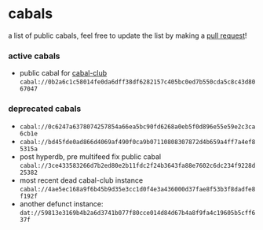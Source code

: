 # cabals
a list of public cabals, feel free to update the list by making a [pull request](https://github.com/cabal-club/cabals/pulls)!

### active cabals
* public cabal for [cabal-club](https://github.com/cabal-club/)
`cabal://0b2a6c1c58014fe0da6dff38df6282157c405bc0ed7b550cda5c8c43d8067047`



### deprecated cabals
* `cabal://0c6247a6378074257854a66ea5bc90fd6268a0eb5f0d896e55e59e2c3ca6cb1e`
* `cabal://bd45fde0ad866d4069af490f0ca9b07110808307872d4b659a4ff7a4ef85315a`
* post hyperdb, pre multifeed fix public cabal `cabal://3ce433583266d7b2ed80e2b11fdc2f24b3643fa88e7602c6dc234f9228d25382`
* most recent dead cabal-club instance `cabal://4ae5ec168a9f6b45b9d35e3cc1d0f4e3a436000d37fae8f53b3f8dadfe8f192f`
* another defunct instance: `dat://59813e3169b4b2a6d3741b077f80cce014d84d67b4a8f9fa4c19605b5cff637f`
